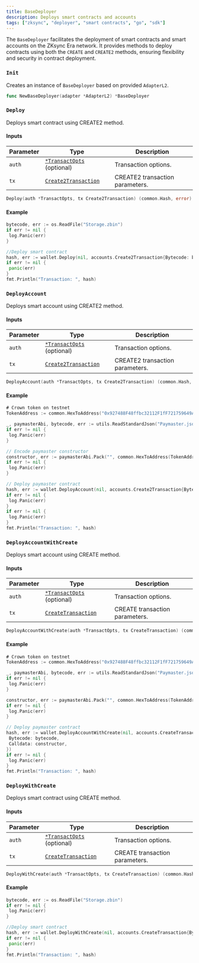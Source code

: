 ```yaml
---
title: BaseDeployer
description: Deploys smart contracts and accounts
tags: ["zksync", "deployer", "smart contracts", "go", "sdk"]
---
```


The `BaseDeployer` facilitates the deployment of smart contracts and smart accounts on the ZKsync Era network. It
provides methods to deploy contracts using both the `CREATE` and `CREATE2` methods, ensuring flexibility and security in
contract deployment.

### `Init`

Creates an instance of `BaseDeployer` based on provided `AdapterL2`.

```go
func NewBaseDeployer(adapter *AdapterL2) *BaseDeployer
```

### `Deploy`

Deploys smart contract using CREATE2 method.

#### Inputs

| Parameter | Type                                                      | Description                     |
| --------- | --------------------------------------------------------- | ------------------------------- |
| `auth`    | [`*TransactOpts`](/go/api/accounts/types#transactopts) (optional) | Transaction options.            |
| `tx`      | [`Create2Transaction`](/go/api/accounts/types#create2transaction) | CREATE2 transaction parameters. |

```go
Deploy(auth *TransactOpts, tx Create2Transaction) (common.Hash, error)
```

#### Example

```go
bytecode, err := os.ReadFile("Storage.zbin")
if err != nil {
 log.Panic(err)
}

//Deploy smart contract
hash, err := wallet.Deploy(nil, accounts.Create2Transaction{Bytecode: bytecode})
if err != nil {
 panic(err)
}
fmt.Println("Transaction: ", hash)
```

### `DeployAccount`

Deploys smart account using CREATE2 method.

#### Inputs

| Parameter | Type                                                      | Description                     |
| --------- | --------------------------------------------------------- | ------------------------------- |
| `auth`    | [`*TransactOpts`](/go/api/accounts/types#transactopts) (optional) | Transaction options.            |
| `tx`      | [`Create2Transaction`](/go/api/accounts/types#create2transaction) | CREATE2 transaction parameters. |

```go
DeployAccount(auth *TransactOpts, tx Create2Transaction) (common.Hash, error)
```

#### Example

```go
# Crown token on testnet
TokenAddress := common.HexToAddress("0x927488F48ffbc32112F1fF721759649A89721F8F")

_, paymasterAbi, bytecode, err := utils.ReadStandardJson("Paymaster.json")
if err != nil {
 log.Panic(err)
}

// Encode paymaster constructor
constructor, err := paymasterAbi.Pack("", common.HexToAddress(TokenAddress))
if err != nil {
 log.Panic(err)
}

// Deploy paymaster contract
hash, err := wallet.DeployAccount(nil, accounts.Create2Transaction{Bytecode: bytecode, Calldata: constructor})
if err != nil {
 log.Panic(err)
}
if err != nil {
 log.Panic(err)
}
fmt.Println("Transaction: ", hash)

```

### `DeployAccountWithCreate`

Deploys smart account using CREATE method.

#### Inputs

| Parameter | Type                                                    | Description                    |
| --------- | ------------------------------------------------------- | ------------------------------ |
| `auth`    | [`*TransactOpts`](/go/api/accounts/types#transactopts) (optional) | Transaction options.           |
| `tx`      | [`CreateTransaction`](/go/api/accounts/types#createtransaction) | CREATE transaction parameters. |

```go
DeployAccountWithCreate(auth *TransactOpts, tx CreateTransaction) (common.Hash, error)
```

#### Example

```go
# Crown token on testnet
TokenAddress := common.HexToAddress("0x927488F48ffbc32112F1fF721759649A89721F8F")

_, paymasterAbi, bytecode, err := utils.ReadStandardJson("Paymaster.json")
if err != nil {
 log.Panic(err)
}

constructor, err := paymasterAbi.Pack("", common.HexToAddress(TokenAddress))
if err != nil {
 log.Panic(err)
}

// Deploy paymaster contract
hash, err := wallet.DeployAccountWithCreate(nil, accounts.CreateTransaction{
 Bytecode: bytecode,
 Calldata: constructor,
})
if err != nil {
 log.Panic(err)
}
fmt.Println("Transaction: ", hash)
```

### `DeployWithCreate`

Deploys smart contract using CREATE method.

#### Inputs

| Parameter | Type                                                    | Description                    |
| --------- | ------------------------------------------------------- | ------------------------------ |
| `auth`    | [`*TransactOpts`](/go/api/accounts/types#transactopts) (optional) | Transaction options.           |
| `tx`      | [`CreateTransaction`](/go/api/accounts/types#createtransaction) | CREATE transaction parameters. |

```go
DeployWithCreate(auth *TransactOpts, tx CreateTransaction) (common.Hash, error)
```

#### Example

```go
bytecode, err := os.ReadFile("Storage.zbin")
if err != nil {
 log.Panic(err)
}

//Deploy smart contract
hash, err := wallet.DeployWithCreate(nil, accounts.CreateTransaction{Bytecode: bytecode})
if err != nil {
 panic(err)
}
fmt.Println("Transaction: ", hash)
```
